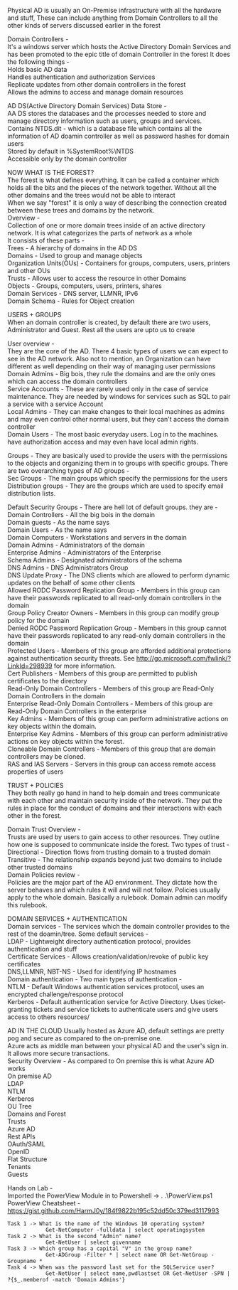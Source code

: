 Physical AD is usually an On-Premise infrastructure with all the hardware and stuff, These can include anything from Domain Controllers to all the other kinds of servers discussed earlier in the forest  

Domain Controllers -  
  It's a windows server which hosts the Active Directory Domain Services and has been promoted to the epic title of domain Controller in the forest
  It does the following things -  
    Holds basic AD data  
    Handles authentication and authorization Services  
    Replicate updates from other domain controllers in the forest  
    Allows the admins to access and manage domain resources  

AD DS(Active Directory Domain Services) Data Store -  
  AA DS stores the databases and the processes needed to store and manage directory information such as users, groups and services.  
    Contains NTDS.dit - which is a database file which contains all the information of AD doamin controller as well as password hashes for domain users  
    Stored by default in %SystemRoot%\NTDS  
    Accessible only by the domain controller  

NOW WHAT IS THE FOREST?  
The forest is what defines everything. It can be called a container which holds all the bits and the pieces of the network together. Without all the other domains and the trees would not be able to interact  
When we say "forest" it is only a way of describing the connection created between these trees and domains by the network.  
Overview -  
  Collection of one or more domain trees inside of an active directory network. It is what categorizes the parts of network as a whole  
  It consists of these parts -  
    Trees - A hierarchy of domains in the AD DS  
    Domains - Used to group and manage objects  
    Organization Units(OUs) - Containers for groups, computers, users, printers and other OUs  
    Trusts - Allows user to access the resource in other Domains  
    Objects - Groups, computers, users, printers, shares  
    Domain Services - DNS server, LLMNR, IPv6  
    Domain Schema - Rules for Object creation  

USERS + GROUPS  
When an domain controller is created, by default there are two users, Administrator and Guest. Rest all the users are upto us to create  

User overview -  
  They are the core of the AD. There 4 basic types of users we can expect to see in the AD network. Also not to mention, an Organization can have different as well depending on their way of managing user permissions  
    Domain Admins - Big bois, they rule the domains and are the only ones which can access the domain controllers  
    Service Accounts - These are rarely used only in the case of service maintenance. They are needed by windows for services such as SQL to pair a service with a service Account  
    Local Admins - They can make changes to their local machines as admins and may even control other normal users, but they can't access the domain controller  
    Domain Users - The most basic everyday users. Log in to the machines. have authorization access and may even have local admin rights.  

Groups - They are basically used to provide the users with the permissions to the objects and organizing them in to groups with specific groups. There are two overarching types of AD groups -  
  Sec Groups - The main groups which specify the permissions for the users  
  Distribution groups - They are the groups which are used to specify email distribution lists.  

  Default Security Groups - There are hell lot of default groups. they are -  
    Domain Controllers - All the big bois in the domain  
    Domain guests - As the name says  
    Domain Users - As the name says  
    Domain Computers - Workstations and servers in the domain  
    Domain Admins - Administrators of the domain  
    Enterprise Admins - Administrators of the Enterprise  
    Schema Admins - Designated administrators of the schema  
    DNS Admins - DNS Administrators Group  
    DNS Update Proxy - The DNS clients which are allowed to perform dynamic updates on the behalf of some other clients  
    Allowed RODC Password Replication Group - Members in this group can have their passwords replicated to all read-only domain controllers in the domain  
    Group Policy Creator Owners - Members in this group can modify group policy for the domain  
    Denied RODC Password Replication Group - Members in this group cannot have their passwords replicated to any read-only domain controllers in the domain  
    Protected Users - Members of this group are afforded additional protections against authentication security threats. See http://go.microsoft.com/fwlink/?LinkId=298939 for more information.  
    Cert Publishers - Members of this group are permitted to publish certificates to the directory  
    Read-Only Domain Controllers - Members of this group are Read-Only Domain Controllers in the domain  
    Enterprise Read-Only Domain Controllers - Members of this group are Read-Only Domain Controllers in the enterprise  
    Key Admins - Members of this group can perform administrative actions on key objects within the domain.  
    Enterprise Key Admins - Members of this group can perform administrative actions on key objects within the forest.  
    Cloneable Domain Controllers - Members of this group that are domain controllers may be cloned.  
    RAS and IAS Servers - Servers in this group can access remote access properties of users  

TRUST + POLICIES  
They both really go hand in hand to help domain and trees communicate with each other and maintain security inside of the network. They put the rules in place for the conduct of domains and their interactions with each other in the forest.  

  Domain Trust Overview -  
    Trusts are used by users to gain access to other resources. They outline how one is supposed to communicate inside the forest. Two types of trust -  
      Directional - Direction flows from trusting domain to a trusted domain  
      Transitive - The relationship expands beyond just two domains to include other trusted domains  
  Domain Policies review -  
    Policies are the major part of the AD environment. They dictate how the server behaves and which rules it will and will not follow. Policies usually apply to the whole domain. Basically a rulebook. Domain admin can modify this rulebook.  

DOMAIN SERVICES + AUTHENTICATION  
  Domain services -  The services which the domain controller provides to the rest of the doamin/tree. Some default services -  
    LDAP - Lightweight directory authentication protocol, provides authentication and stuff  
    Certificate Services - Allows creation/validation/revoke of public key certificates  
    DNS,LLMNR, NBT-NS - Used for identifying IP hostnames  
  Domain authentication - Two main types of authentication -  
    NTLM - Default Windows authentication services protocol, uses an encrypted challenge/response protocol  
    Kerberos - Default authentication service for Active Directory. Uses ticket-granting tickets and service tickets to authenticate users and give users access to others resources/  

AD IN THE CLOUD
  Usually hosted as Azure AD, default settings are pretty pog and secure as compared to the on-premise one.  
  Azure acts as middle man between your physical AD and the user's sign in. It allows more secure transactions.  
  Security Overview - As compared to On premise this is what Azure AD works  
    On premise AD  
      LDAP  
      NTLM  
      Kerberos  
      OU Tree  
      Domains and Forest  
      Trusts  
    Azure AD  
      Rest APIs  
      OAuth/SAML  
      OpenID  
      Flat Structure  
      Tenants  
      Guests  

Hands on Lab -  
  Imported the PowerView Module in to Powershell -> . .\PowerView.ps1  
    PowerView Cheatsheet - https://gist.github.com/HarmJ0y/184f9822b195c52dd50c379ed3117993  

    Task 1 -> What is the name of the Windows 10 operating system?  
                Get-NetComputer -fulldata | select operatingsystem  
    Task 2 -> What is the second "Admin" name?  
                Get-NetUser | select givenname  
    Task 3 -> Which group has a capital "V" in the group name?  
                Get-ADGroup -Filter * | select name OR Get-NetGroup -Groupname *  
    Task 4 -> When was the password last set for the SQLService user?  
                Get-NetUser | select name,pwdlastset OR Get-NetUser -SPN | ?{$_.memberof -match 'Domain Admins'}  
